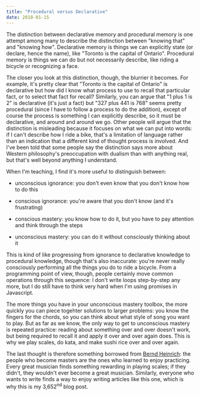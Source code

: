```yaml
---
title: "Procedural versus Declarative"
date: 2018-01-15
---
```


The distinction between declarative memory and procedural memory
is one attempt among many to describe the distinction between "knowing that" and "knowing how".
Declarative memory is things we can explicitly state (or declare, hence the name),
like "Toronto is the capital of Ontario".
Procedural memory is things we can do but not necessarily describe,
like riding a bicycle or recognizing a face.

The closer you look at this distinction, though, the blurrier it becomes.
For example,
it's pretty clear that "Toronto is the capital of Ontario" is declarative
but how did I know what process to use to recall that particular fact,
or to select that fact for recall?
Similarly,
you can argue that "1 plus 1 is 2" is declarative (it's just a fact)
but "327 plus 441 is 768" seems pretty procedural (since I have to follow a process to do the addition),
except of course the process is something I can explicitly describe,
so it must be declarative,
and around and around we go.
Other people will argue that the distinction is misleading
because it focuses on what we can put into words:
if I can't describe how I ride a bike,
that's a limitation of language rather than an indication that a different kind of thought process is involved.
And I've been told that some people say the distinction says more about Western philosophy's preoccupation with dualism
than with anything real,
but that's well beyond anything I understand.

When I'm teaching, I find it's more useful to distinguish between:

- unconscious ignorance: you don't even know that you don't know how to do this

- conscious ignorance: you're aware that you don't know (and it's frustrating)

- conscious mastery: you know how to do it, but you have to pay attention and think through the steps

- unconscious mastery: you can do it without consciously thinking about it

This is kind of like progressing from ignorance to declarative knowledge to procedural knowledge,
though that's also inaccurate:
you're never really consciously performing all the things you do to ride a bicycle.
From a programming point of view,
though,
people certainly move common operations through this sequence:
I don't write loops step-by-step any more,
but I do still have to think very hard when I'm using promises in Javascript.

The more things you have in your unconscious mastery toolbox,
the more quickly you can piece togehter solutions to larger problems:
you know the fingers for the chords,
so you can think about what style of song you want to play.
But as far as we know,
the only way to get to unconscious mastery is repeated practice:
reading about something over and over doesn't work,
but being required to recall it and apply it over and over again does.
This is why we play scales, do kata, and make sushi rice over and over again.

The last thought is therefore something borrowed from
[Bernd Heinrich](https://www.amazon.com/Why-We-Run-Natural-History/dp/0060958707/):
the people who become masters are the ones who learned to enjoy practicing.
Every great musician finds something rewarding in playing scales;
if they didn't, they wouldn't ever become a great musician.
Similarly,
everyone who wants to write finds a way to enjoy writing articles like this one,
which is why this is my 3,652<sup>nd</sup> blog post.

